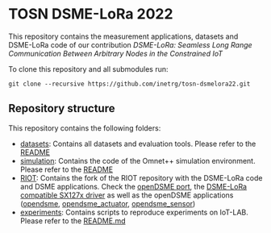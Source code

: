 # TOSN DSME-LoRa 2022

This repository contains the measurement applications, datasets and DSME-LoRa
code of our contribution <i>DSME-LoRa: Seamless Long Range Communication Between
Arbitrary Nodes in the Constrained IoT</i>

To clone this repository and all submodules run:
```
git clone --recursive https://github.com/inetrg/tosn-dsmelora22.git
```

## Repository structure
This repository contains the following folders:
- [datasets](datasets): Contains all datasets and evaluation tools. Please refer
to the [README](datasets/README.md)
- [simulation](https://github.com/inetrg/dsme_lora/tree/e94c7e55c4d69e629d2e5d7cecb1ce7a6c89a230): Contains the code of the Omnet++ simulation environment.
Please refer to the [README](https://github.com/inetrg/dsme_lora/blob/e94c7e55c4d69e629d2e5d7cecb1ce7a6c89a230/README.md)
- [RIOT](https://github.com/inetrg/RIOT/tree/a0d83380996283f60b9a6a18bf9f5c764f50b8ab): Contains the fork of the RIOT repository with the DSME-LoRa code
and DSME applications. Check the [openDSME port](https://github.com/inetrg/RIOT/tree/a0d83380996283f60b9a6a18bf9f5c764f50b8ab/pkg/opendsme), the [DSME-LoRa compatible SX127x driver](https://github.com/inetrg/RIOT/blob/a0d83380996283f60b9a6a18bf9f5c764f50b8ab/drivers/sx127x/sx127x_rf_ops.c) as well as
the openDSME applications ([opendsme](https://github.com/inetrg/RIOT/tree/a0d83380996283f60b9a6a18bf9f5c764f50b8ab/examples/opendsme), [opendsme_actuator](https://github.com/inetrg/RIOT/tree/a0d83380996283f60b9a6a18bf9f5c764f50b8ab/examples/opendsme_actuator), [opendsme_sensor](https://github.com/inetrg/RIOT/tree/a0d83380996283f60b9a6a18bf9f5c764f50b8ab/examples/opendsme_sensor))
- [experiments](experiments): Contains scripts to reproduce experiments on IoT-LAB.
Please refer to the [README.md](experiments/README.md)
